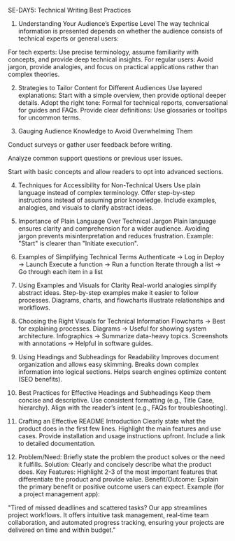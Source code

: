 SE-DAY5: Technical Writing Best Practices
1. Understanding Your Audience’s Expertise Level
The way technical information is presented depends on whether the audience consists of technical experts or general users:

For tech experts: Use precise terminology, assume familiarity with concepts, and provide deep technical insights.
For regular users: Avoid jargon, provide analogies, and focus on practical applications rather than complex theories.

2. Strategies to Tailor Content for Different Audiences
Use layered explanations: Start with a simple overview, then provide optional deeper details.
Adopt the right tone: Formal for technical reports, conversational for guides and FAQs.
Provide clear definitions: Use glossaries or tooltips for uncommon terms.

3. Gauging Audience Knowledge to Avoid Overwhelming Them

Conduct surveys or gather user feedback before writing.

Analyze common support questions or previous user issues.

Start with basic concepts and allow readers to opt into advanced sections.

4. Techniques for Accessibility for Non-Technical Users
Use plain language instead of complex terminology.
Offer step-by-step instructions instead of assuming prior knowledge.
Include examples, analogies, and visuals to clarify abstract ideas.

5. Importance of Plain Language Over Technical Jargon
Plain language ensures clarity and comprehension for a wider audience.
Avoiding jargon prevents misinterpretation and reduces frustration.
Example: "Start" is clearer than "Initiate execution".

6. Examples of Simplifying Technical Terms
Authenticate → Log in
Deploy → Launch
Execute a function → Run a function
Iterate through a list → Go through each item in a list

7. Using Examples and Visuals for Clarity
Real-world analogies simplify abstract ideas.
Step-by-step examples make it easier to follow processes.
Diagrams, charts, and flowcharts illustrate relationships and workflows.

8. Choosing the Right Visuals for Technical Information
Flowcharts → Best for explaining processes.
Diagrams → Useful for showing system architecture.
Infographics → Summarize data-heavy topics.
Screenshots with annotations → Helpful in software guides.

9. Using Headings and Subheadings for Readability
Improves document organization and allows easy skimming.
Breaks down complex information into logical sections.
Helps search engines optimize content (SEO benefits).

10. Best Practices for Effective Headings and Subheadings
Keep them concise and descriptive.
Use consistent formatting (e.g., Title Case, hierarchy).
Align with the reader’s intent (e.g., FAQs for troubleshooting).

11. Crafting an Effective README Introduction
Clearly state what the product does in the first few lines.
Highlight the main features and use cases.
Provide installation and usage instructions upfront.
Include a link to detailed documentation.

12. Problem/Need: Briefly state the problem the product solves or the need it fulfills.
Solution: Clearly and concisely describe what the product does.
Key Features: Highlight 2-3 of the most important features that differentiate the product and provide value.
Benefit/Outcome: Explain the primary benefit or positive outcome users can expect.
Example (for a project management app):

"Tired of missed deadlines and scattered tasks? Our app streamlines project workflows.
It offers intuitive task management, real-time team collaboration, and automated progress tracking, 
ensuring your projects are delivered on time and within budget."

